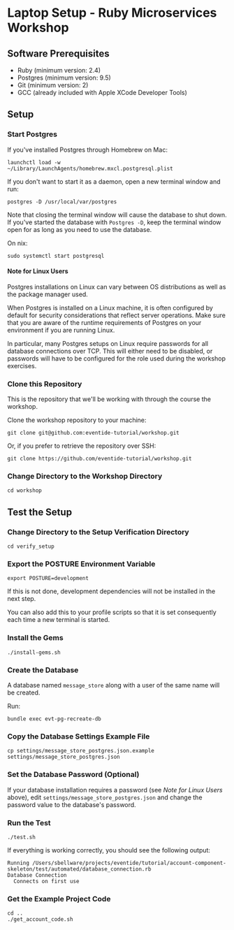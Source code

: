 # Laptop Setup - Ruby Microservices Workshop

## Software Prerequisites

- Ruby (minimum version: 2.4)
- Postgres (minimum version: 9.5)
- Git (minimum version: 2)
- GCC (already included with Apple XCode Developer Tools)

## Setup

### Start Postgres

If you've installed Postgres through Homebrew on Mac:

```
launchctl load -w ~/Library/LaunchAgents/homebrew.mxcl.postgresql.plist
```

If you don't want to start it as a daemon, open a new terminal window and run:

```
postgres -D /usr/local/var/postgres
```

Note that closing the terminal window will cause the database to shut down. If you've started the database with `Postgres -D`, keep the terminal window open for as long as you need to use the database.

On nix:

```
sudo systemctl start postgresql
```

#### Note for Linux Users

Postgres installations on Linux can vary between OS distributions as well as the package manager used.

When Postgres is installed on a Linux machine, it is often configured by default for security considerations that reflect server operations. Make sure that you are aware of the runtime requirements of Postgres on your environment if you are running Linux.

In particular, many Postgres setups on Linux require passwords for all database connections over TCP. This will either need to be disabled, or passwords will have to be configured for the role used during the workshop exercises.

### Clone this Repository

This is the repository that we'll be working with through the course the workshop.

Clone the workshop repository to your machine:

```
git clone git@github.com:eventide-tutorial/workshop.git
```

Or, if you prefer to retrieve the repository over SSH:

```
git clone https://github.com/eventide-tutorial/workshop.git
```

### Change Directory to the Workshop Directory

```
cd workshop
```

## Test the Setup

### Change Directory to the Setup Verification Directory

```
cd verify_setup
```

### Export the POSTURE Environment Variable

```
export POSTURE=development
```

If this is not done, development dependencies will not be installed in the next step.

You can also add this to your profile scripts so that it is set consequently each time a new terminal is started.

### Install the Gems

```
./install-gems.sh
```

### Create the Database

A database named `message_store` along with a user of the same name will be created.

Run:

```
bundle exec evt-pg-recreate-db
```

### Copy the Database Settings Example File

```
cp settings/message_store_postgres.json.example settings/message_store_postgres.json
```

### Set the Database Password (Optional)

If your database installation requires a password (see _Note for Linux Users_ above), edit `settings/message_store_postgres.json` and change the password value to the database's password.

### Run the Test

```
./test.sh
```

If everything is working correctly, you should see the following output:

```
Running /Users/sbellware/projects/eventide/tutorial/account-component-skeleton/test/automated/database_connection.rb
Database Connection
  Connects on first use

```

### Get the Example Project Code

```
cd ..
./get_account_code.sh
```
